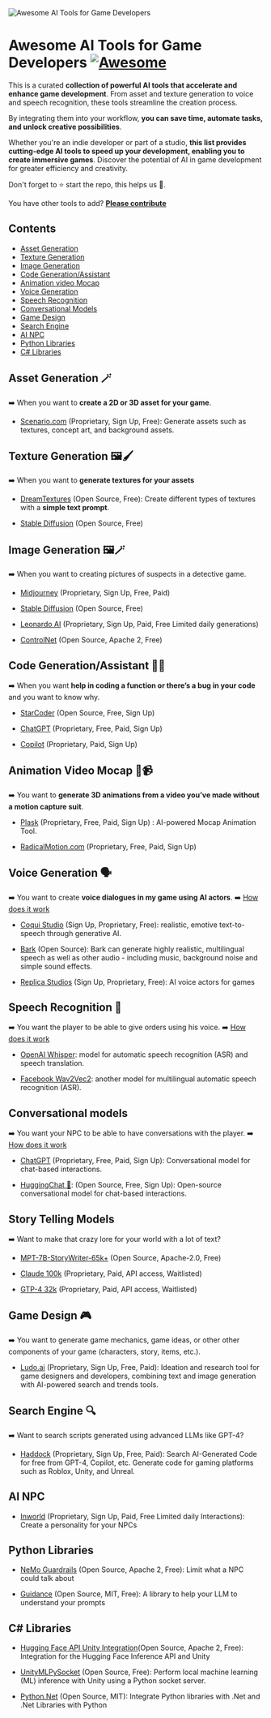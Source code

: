 <img src="./assets/img/cover.jpg" alt="Awesome AI Tools for Game Developers"/>

# Awesome AI Tools for Game Developers [![Awesome](https://awesome.re/badge.svg)](https://awesome.re)

This is a curated **collection of powerful AI tools that accelerate and enhance game development**. From asset and texture generation to voice and speech recognition, these tools streamline the creation process. 

By integrating them into your workflow, **you can save time, automate tasks, and unlock creative possibilities**. 

Whether you're an indie developer or part of a studio, **this list provides cutting-edge AI tools to speed up your development, enabling you to create immersive games**. Discover the potential of AI in game development for greater efficiency and creativity.

Don't forget to ⭐ start the repo, this helps us 🤗.

You have other tools to add? **[Please contribute](https://github.com/simoninithomas/awesome-ai-tools-for-game-dev/pulls)**

## Contents
- [Asset Generation](#asset-generation-)
- [Texture Generation](#texture-generation-)
- [Image Generation](#image-generation-)
- [Code Generation/Assistant](#code-generationassistant-)
- [Animation video Mocap](#animation-video-mocap-)
- [Voice Generation](#voice-generation-%EF%B8%8F)
- [Speech Recognition](#speech-recognition-)
- [Conversational Models](#conversational-models)
- [Game Design](#game-design-)
- [Search Engine](#search-engine-)
- [AI NPC](#ai-npc)
- [Python Libraries](#python-libraries)
- [C# Libraries](#c-libraries)

## Asset Generation 🪄
➡️ When you want to **create a 2D or 3D asset for your game**.

- [Scenario.com](https://www.scenario.com/) (Proprietary, Sign Up, Free): Generate assets such as textures, concept art, and background assets.

## Texture Generation 🖼️🖌️
➡️ When you want to **generate textures for your assets**

- [DreamTextures](https://github.com/carson-katri/dream-textures) (Open Source, Free): Create different types of textures with a **simple text prompt**.

- [Stable Diffusion](https://huggingface.co/spaces/stabilityai/stable-diffusion) (Open Source, Free)

## Image Generation 🖼️🪄
➡️ When you want to creating pictures of suspects in a detective game.

- [Midjourney](https://www.midjourney.com/home/) (Proprietary, Sign Up, Free, Paid)

- [Stable Diffusion](https://huggingface.co/spaces/stabilityai/stable-diffusion) (Open Source, Free)

- [Leonardo AI](https://app.leonardo.ai/) (Proprietary, Sign Up, Paid, Free Limited daily generations) 
    
- [ControlNet](https://github.com/lllyasviel/ControlNet-v1-1-nightly) (Open Source, Apache 2, Free)


## Code Generation/Assistant 👩‍💻
➡️ When you want **help in coding a function or there’s a bug in your code** and you want to know why.

- [StarCoder](https://huggingface.co/bigcode/starcoder) (Open Source, Free, Sign Up)

- [ChatGPT](https://chat.openai.com/) (Proprietary, Free, Paid,  Sign Up)

- [Copilot](https://github.com/features/copilot) (Proprietary, Paid,  Sign Up)

## Animation Video Mocap 💃📹
➡️ You want to **generate 3D animations from a video you’ve made without a motion capture suit**.

- [Plask](https://motion.plask.ai/) (Proprietary, Free, Paid,  Sign Up) : AI-powered Mocap
Animation Tool.

- [RadicalMotion.com](https://radicalmotion.com/) (Proprietary, Free, Paid,  Sign Up)


## Voice Generation 🗣️
➡️ You want to create **voice dialogues in my game using AI actors**.
➡️ [How does it work](https://huggingface.co/tasks/text-to-speech)


- [Coqui Studio](https://coqui.ai/) (Sign Up, Proprietary, Free): realistic, emotive text-to-speech through generative AI.

- [Bark](https://github.com/suno-ai/bark) (Open Source): Bark can generate highly realistic, multilingual speech as well as other audio - including music, background noise and simple sound effects. 

- [Replica Studios](https://replicastudios.com/) (Sign Up, Proprietary, Free): AI voice actors for games

## Speech Recognition 💬
➡️ You want the player to be able to give orders using his voice.
➡️ [How does it work](https://huggingface.co/tasks/automatic-speech-recognition)

- [OpenAI Whisper](https://huggingface.co/openai/whisper-base): model for automatic speech recognition (ASR) and speech translation.

- [Facebook Wav2Vec2](https://huggingface.co/facebook/wav2vec2-large-xlsr-53): another model for multilingual automatic speech recognition (ASR).

## Conversational models
➡️ You want your NPC to be able to have conversations with the player.
➡️ [How does it work](https://huggingface.co/tasks/conversational)

- [ChatGPT](https://chat.openai.com/) (Proprietary, Free, Paid, Sign Up): Conversational model for chat-based interactions.

- [HuggingChat 🤗](https://huggingface.co/chat/): (Open Source, Free, Sign Up): Open-source conversational model for chat-based interactions.

## Story Telling Models
➡️ Want to make that crazy lore for your world with a lot of text?

- [MPT-7B-StoryWriter-65k+](https://huggingface.co/mosaicml/mpt-7b-storywriter) (Open Source, Apache-2.0, Free)
  
- [Claude 100k](https://www.anthropic.com/index/100k-context-windows) (Proprietary, Paid, API access, Waitlisted)

- [GTP-4 32k](https://platform.openai.com/docs/models/overview) (Proprietary, Paid, API access, Waitlisted)
  
## Game Design 🎮
➡️ You want to generate game mechanics, game ideas, or other other components of your game (characters, story, items, etc.).

- [Ludo.ai](https://ludo.ai/) (Proprietary, Sign Up, Free, Paid): Ideation and research tool for game designers and developers, combining text and image generation with AI-powered search and trends tools.

## Search Engine 🔍
➡️ Want to search scripts generated using advanced LLMs like GPT-4? 

- [Haddock](https://www.haddock.ai/) (Proprietary, Sign Up, Free, Paid): Search AI-Generated Code for free from GPT-4, Copilot, etc. Generate code for gaming platforms such as Roblox, Unity, and Unreal. 

## AI NPC

- [Inworld](https://inworld.ai) (Proprietary, Sign Up, Paid, Free Limited daily Interactions): Create a personality for your NPCs
    
## Python Libraries 

- [NeMo Guardrails](https://github.com/NVIDIA/NeMo-Guardrails) (Open Source, Apache 2, Free): Limit what a NPC could talk about

- [Guidance](https://github.com/microsoft/guidance) (Open Source, MIT, Free): A library to help your LLM to understand your prompts
     
## C# Libraries

- [Hugging Face API Unity Integration](https://github.com/huggingface/unity-api)(Open Source, Apache 2, Free): Integration for the Hugging Face Inference API and Unity

- [UnityMLPySocket](https://github.com/dylanebert/UnityMLPySocket) (Open Source, Free): Perform local machine learning (ML) inference with Unity using a Python socket server. 

- [Python.Net](https://github.com/pythonnet/pythonnet) (Open Source, MIT): Integrate Python libraries with .Net and .Net Libraries with Python
     
